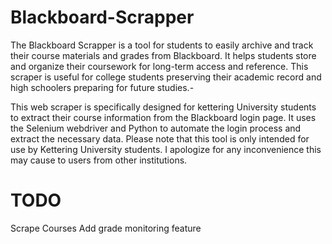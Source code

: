 # Blackboard-Scrapper
The Blackboard Scrapper is a tool for students to easily archive and track their course materials and grades from Blackboard. It helps students store and organize their coursework for long-term access and reference. This scraper is useful for college students preserving their academic record and high schoolers preparing for future studies.-


This web scraper is specifically designed for kettering University students to extract their course information from the Blackboard login page. It uses the Selenium webdriver and Python to automate the login process and extract the necessary data. Please note that this tool is only intended for use by Kettering University students. I apologize for any inconvenience this may cause to users from other institutions.


# TODO 

Scrape Courses
Add grade monitoring feature
